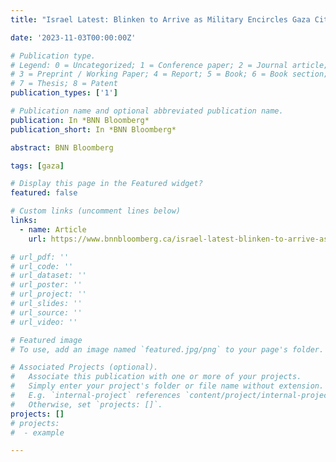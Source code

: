 ```yaml
---
title: "Israel Latest: Blinken to Arrive as Military Encircles Gaza City"

date: '2023-11-03T00:00:00Z'

# Publication type.
# Legend: 0 = Uncategorized; 1 = Conference paper; 2 = Journal article;
# 3 = Preprint / Working Paper; 4 = Report; 5 = Book; 6 = Book section;
# 7 = Thesis; 8 = Patent
publication_types: ['1']

# Publication name and optional abbreviated publication name.
publication: In *BNN Bloomberg*
publication_short: In *BNN Bloomberg*

abstract: BNN Bloomberg

tags: [gaza]

# Display this page in the Featured widget?
featured: false

# Custom links (uncomment lines below)
links:
  - name: Article
    url: https://www.bnnbloomberg.ca/israel-latest-blinken-to-arrive-as-military-encircles-gaza-city-1.1993469

# url_pdf: ''
# url_code: ''
# url_dataset: ''
# url_poster: ''
# url_project: ''
# url_slides: ''
# url_source: ''
# url_video: ''

# Featured image
# To use, add an image named `featured.jpg/png` to your page's folder.

# Associated Projects (optional).
#   Associate this publication with one or more of your projects.
#   Simply enter your project's folder or file name without extension.
#   E.g. `internal-project` references `content/project/internal-project/index.md`.
#   Otherwise, set `projects: []`.
projects: []
# projects:
#  - example

---
```

